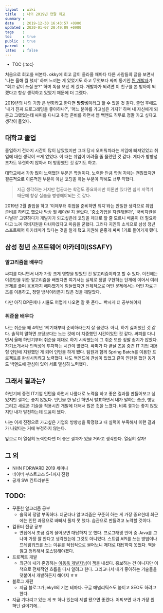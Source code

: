 ```yaml
---
layout  : wiki
title   : 나의 2019년 연말 회고
summary : 
date    : 2019-12-30 16:43:57 +0900
updated : 2020-01-07 20:49:09 +0900
tags    : 
toc     : true
public  : true
parent  : 
latex   : false
---
```

* TOC
{:toc}

처음으로 회고를 써본다. okky에 회고 글이 올라올 때마다 다른 사람들의 글을 보면서 '나는 올해 뭘 했지' 하며 느끼는 게 있었기도 하고 무엇보다 싸피 동기인 [찐 개발자](https://1ilsang.dev/)가 "회고 같이 쓰실 분?" 하며 톡을 보낸 게 컸다. 개발자가 되려면 이 친구를 본 받아야 되겠다고 항상 생각하고 있었기 때문에 더 그랬다.

2019년의 나의 가장 큰 변화라고 한다면 **방향성**이라고 할 수 있을 것 같다. 졸업 후에도 '내가 진짜 프로그래밍을 좋아하나?', '어느 분야를 가고싶은 거지?' 하며 내 자신에게 되묻고 그랬었는데 싸피를 다니고 취업 준비를 하면서 웹 백엔드 직무로 정말 가고 싶다고 생각이 들었다.

## 대학교 졸업

졸업하기 전까지 시간이 많이 남았었지만 그때 당시 오버워치라는 게임에 빠져있었고 취업에 대한 생각이 크게 없었다. 이 때는 취업이 어려울 줄 몰랐던 것 같다. 게다가 방향성조차도 뚜렷하지 않아서 더 방황했던 것 같기도 하고. 

대학교에서 가장 많이 노력했던 부분은 학점이다. 노력한 만큼 학점 자체는 괜찮았지만 결론적으로 이론적인 부분이 아닌 코딩을 하는 부분이 약해도 너무 약했다.

> 지금 생각하는 거지만 컴공과는 학점도 중요하지만 이론만 있다면 쉽게 까먹기 때문에 항상 실습을 병행해야되는 것 같다.

2019년 2월 졸업을 하고 '이제부터 취업을 준비하면 되지'라는 안일한 생각으로 취업 준비를 하려고 했으나 막상 뭘 해야될 지 몰랐다. '중소기업을 지원해볼까', '국비지원을 다닐까' 고민하다가 개발자가 되고싶은데 코딩을 제대로 할 줄 모르니 배움이 더 필요하다고 느껴 국비지원을 다녀야겠다고 마음을 굳혔다. 그러다 지인의 소식으로 삼성 청년 소프트웨어 아카데미가 있다는 것을 알게 됐고 지원해 운좋게 싸피 1기로 들어가게 됐다.

## 삼성 청년 소프트웨어 아카데미(SSAFY)

### 알고리즘을 배우다

싸피를 다니면서 내가 가장 크게 영향을 받았던 건 알고리즘이라고 할 수 있다. 이전에는 이론만을 위한 알고리즘을 배웠다면 여기서는 실제로 정말 구현하는 단계에 이어서 여러 문제를 풀며 응용까지 해야했기에 힘들었지만 전체적으로 어떤 문제에서는 어떤 자료구조를 이용하고, 정렬 방식이라든지 많은 것을 깨달았다.

다만 아직 DP문제나 시뮬도 어렵게 나오면 잘 못 푼다... 빡시게 더 공부해야지

### 취준을 배우다

나는 취준을 왜 4학년 1학기때부터 준비하라는지 잘 몰랐다. 아니, 하기 싫어했던 것 같다. 솔직히 말하면 코딩보다는 노는 것에 더 치중했던 시간이었던 것 같다. 싸피를 다니면서 올해 하반기부터 취준을 제대로 하기 시작했는데 그 취준 또한 정말 쉽지가 않았다. 자기소개서나 인적성에 투자하는 시간이 많았다. 싸피가 다 끝날 즈음 중견 IT 기업 채용형 인턴에 지원했던 게 되어 인턴을 하게 됐다. 팀원과 함께 Spring Batch를 이용한 프로젝트를 완성시키려고 노력했다. 나도 백엔드에 관심이 있었고 같이 인턴을 했던 동기도 백엔드에 관심이 있어 서로 열심히 노력했다.

## 그래서 결과는?

하반기에 중견 IT기업 인턴을 하면서 나름대로 노력을 하고 좋은 결과를 만들어보고 싶었지만 결과는 좋지 않았다. 인턴을 한 달간 하면서 발표하면서 내가 말하는 습관, 행동 그리고 새로운 기술을 적용시킨 개발에 대해서 많은 것을 느꼈다. 비록 결과는 좋지 않았지만 내가 발전하는데 도움이 됐다.

나는 이제 진정으로 가고싶은 기업의 방향성을 확정했고 내 실력이 부족해서 이런 결과가 나왔다는 거에 부정하지 않는다.

앞으로 더 열심히 노력한다면 더 좋은 결과가 있을 거라고 생각한다. 열심히 살자!

## 그 외

- NHN FORWARD 2019 세미나
- 네이버 부스트코스 5-1까지 진행
- 공개 SW 컨트리뷰톤

## TODO:

- 꾸준한 알고리즘 공부
    - 솔직히 정말 부족하다. 더군다나 알고리즘은 꾸준히 하는 게 가장 중요한데 최근에는 인턴 과정으로 바빠서 풀지 못 했다. 습관으로 만들려고 노력할 것이다.
- 컴퓨터 전공 공부
    - 면접에서 조금 깊게 물어보면 대답하지 못 했다. 프로그래밍 언어 중 Java를 그나마 가장 잘 안다고 생각했는데 그것도 아니었다. 스트림 API를 쓰는 방법이나 프레임워크를 쓰는 이유를 직접적으로 물어보니 제대로 대답하지 못했다. 책을 읽고 정리해서 포스팅해야겠다.
- 프로젝트 개발
    - 최근에 내가 존경하는 [이동욱 개발자님](https://jojoldu.tistory.com/)이 [책](https://jojoldu.tistory.com/463)을 내셨다. 홍보하는 건 아니지만 이 책으로 전체적인 흐름을 다시 알려고 한다. 그리고나서 내가 좋아하는 기술들을 덧붙여서 개발하든지 해야지 ㅎㅎ
- 블로그 개편
    - 지금 블로그가 jekyll의 기본 테마다. 구글 애널리틱스도 붙이고 SEO도 하려고 한다.
- 지금 기다리고 있는 게 또 하나 있는데 제발 됐으면 좋겠다. 어찌보면 내가 가장 원하던 길이기에...
